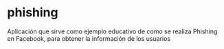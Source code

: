 # phishing
Aplicación que sirve como ejemplo educativo de como se realiza  Phishing en Facebook, para obtener la información de los usuarios
